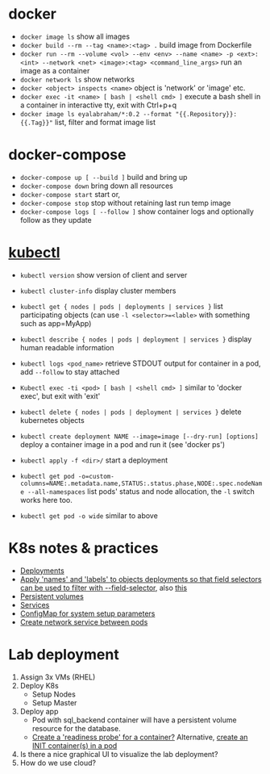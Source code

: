 # docker

- ```docker image ls``` show all images
- ```docker build --rm --tag <name>:<tag> .``` build image from Dockerfile
- ```docker run --rm --volume <vol> --env <env> --name <name> -p <ext>:<int> --network <net> <image>:<tag> <command_line_args>``` run an image as a container
- ```docker network ls``` show networks
- ```docker <object> inspects <name>``` object is 'network' or 'image' etc.
- ```docker exec -it <name> [ bash | <shell cmd> ]``` execute a bash shell in a container in interactive tty, exit with Ctrl+p+q
- ```docker image ls eyalabraham/*:0.2 --format "{{.Repository}}:{{.Tag}}"``` list, filter and format image list

# docker-compose

- ```docker-compose up [ --build ]``` build and bring up
- ```docker-compose down``` bring down all resources
- ```docker-compose start``` start or,
- ```docker-compose stop``` stop without retaining last run temp image
- ```docker-compose logs [ --follow ]``` show container logs and optionally follow as they update

# [kubectl](https://kubernetes.io/docs/tutorials/)

- ```kubectl version``` show version of client and server
- ```kubectl cluster-info``` display cluster members

- ```kubectl get { nodes | pods | deployments | services }``` list participating objects (can use ```-l <selector>=<lable>``` with something such as app=MyApp)
- ```kubectl describe { nodes | pods | deployment | services }``` display human readable information
- ```kubectl logs <pod_name>``` retrieve STDOUT output for container in a pod, add ```--follow``` to stay attached
- ```Kubectl exec -ti <pod> [ bash | <shell cmd> ]``` similar to 'docker exec', but exit with 'exit'
- ```kubectl delete { nodes | pods | deployment | services }``` delete kubernetes objects
- ```kubectl create deployment NAME --image=image [--dry-run] [options]``` deploy a container image in a pod and run it (see 'docker ps')
- ```kubectl apply -f <dir>/``` start a deployment

- ```kubectl get pod -o=custom-columns=NAME:.metadata.name,STATUS:.status.phase,NODE:.spec.nodeName --all-namespaces``` list pods' status and node allocation, the ```-l``` switch works here too.
- ```kubectl get pod -o wide``` similar to above

# K8s notes & practices

- [Deployments](https://kubernetes.io/docs/concepts/workloads/controllers/deployment/)
- [Apply 'names' and 'labels' to objects deployments so that field selectors can be used to filter with --field-selector](https://kubernetes.io/docs/concepts/overview/working-with-objects/field-selectors/), also [this](https://kubernetes.io/docs/concepts/overview/working-with-objects/common-labels/)
- [Persistent volumes](https://kubernetes.io/docs/concepts/storage/volumes/)
- [Services](https://kubernetes.io/docs/concepts/services-networking/service/)
- [ConfigMap for system setup parameters](https://kubernetes.io/docs/tasks/configure-pod-container/configure-pod-configmap/)
- [Create network service between pods](https://kubernetes.io/docs/tasks/access-application-cluster/connecting-frontend-backend/)

# Lab deployment

1. Assign 3x VMs (RHEL)
2. Deploy K8s
   - Setup Nodes
   - Setup Master
3. Deploy app
   - Pod with sql_backend container will have a persistent volume resource for the database.
   - [Create a 'readiness probe' for a container?](https://kubernetes.io/docs/tasks/configure-pod-container/configure-liveness-readiness-startup-probes/)
     Alternative, [create an INIT container(s) in a pod](https://kubernetes.io/docs/concepts/workloads/pods/init-containers/)
4. Is there a nice graphical UI to visualize the lab deployment?
5. How do we use cloud?
